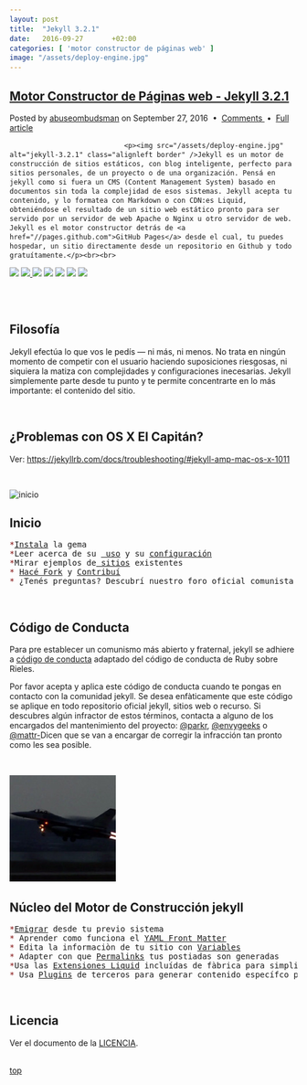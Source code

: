 ```yaml
---
layout: post
title:  "Jekyll 3.2.1"
date:   2016-09-27       +02:00
categories: [ 'motor constructor de páginas web' ]
image: "/assets/deploy-engine.jpg"
---
```

<div id="top">
<div id="entry">
						<div class="Motor">
							<h2 class="title"><a href="//localhost:4000/jekyll/jekyll-3.2.1/2016/09/27/Motor-Constructor-Jekyll-3.2.1.html">Motor Constructor de Páginas web - Jekyll 3.2.1</a></h2>
						</div>
							<p class="meta">Posted by <a href="//abuseombudsman.github.io">abuseombudsman</a> on September 27, 2016
								&nbsp;&bull;&nbsp; <a href="#somebodiescomments" class="comments">Comments </a> &nbsp;&bull;&nbsp; <a href="http://localhost:4000/jekyll/jekyll-3.2.1/2016/09/27/Motor-Constructor-Jekyll-3.2.1.html" class="permalink">Full article</a></p>
							
								<p><img src="/assets/deploy-engine.jpg" alt="jekyll-3.2.1" class="alignleft border" />Jekyll es un motor de construcción de sitios estáticos, con blog inteligente, perfecto para sitios personales, de un proyecto o de una organización. Pensá en jekyll como si fuera un CMS (Content Management System) basado en documentos sin toda la complejidad de esos sistemas. Jekyll acepta tu contenido, y lo formatea con Markdown o con CDN:es Liquid, obteniéndose el resultado de un sitio web estático pronto para ser servido por un servidor de web Apache o Nginx u otro servidor de web. Jekyll es el motor constructor detrás de <a href="//pages.github.com">GitHub Pages</a> desde el cual, tu puedes hospedar, un sitio directamente desde un repositorio en Github y todo gratuítamente.</p><br><br>
 
<p><a href="//rubygems.org/gems/jekyll"><span><img src="//img.shields.io/gem/v/jekyll.svg"></span></a>  <a href="//travis-ci.org/jekyll/jekyll"><span><img src="//img.shields.io/travis/jekyll/jekyll/master.svg?label=Linux%20build">   </span></a>  <a href="//ci.appveyor.com/project/jekyll/jekyll/branch/master"><span><img src="//img.shields.io/appveyor/ci/jekyll/jekyll/master.svg?label=Windows%20build"></span></a>  <a href="//codeclimate.com/github/jekyll/jekyll/coverage"><span><img src="//img.shields.io/codeclimate/coverage/github/jekyll/jekyll.svg"></span></a>  <a href="//codeclimate.com/github/jekyll/jekyll"><span><img src="//img.shields.io/codeclimate/github/jekyll/jekyll.svg"></span></a>  <a href="//gemnasium.com/jekyll/jekyll"><span><img src="//img.shields.io/gemnasium/jekyll/jekyll.svg"></span></a>  <a href="//hakiri.io/github/jekyll/jekyll/master"><span><img src="//hakiri.io/github/jekyll/jekyll/master.svg"></span></a></p><br><br>
</div></div>

<div id="entry">
						<div class="Motor">
							<h2 class="title">Filosofía</h2>
						</div>

<p>Jekyll efectúa lo que vos le pedís — ni más, ni menos. No trata en ningún momento de competir con el usuario haciendo suposiciones riesgosas, ni siquiera la matiza con complejidades y configuraciones inecesarias. Jekyll simplemente parte desde tu punto y te permite concentrarte en lo más importante: el contenido del sitio.</p></div><br>

<div id="entry">
						<div class="Motor">
							<h2 class="title">¿Problemas con OS X El Capitán?</h2>
						</div>

<p>Ver: <a href="//jekyllrb.com/docs/troubleshooting/#jekyll-amp-mac-os-x-1011">https://jekyllrb.com/docs/troubleshooting/#jekyll-amp-mac-os-x-1011</a></p></div><br>

<p><img src="/assets/el.capitán.jpg" alt="inicio" class="alignright border" /></p>

<div id="entry">
						<div class="Motor">
							<h2 class="title">Inicio</h2>
						</div>

<p><pre><span style="color: #810A0A;">*</span><a href="//jekyllrb.com/docs/installation/"><span style="color #4439DC;">Instala</span></a> la gema
<span style="color: #810A0A;">*</span>Leer acerca de su <a href="//jekyllrb.com/docs/usage/"><span style="color #4439DC;"> uso</span></a> y su <a href="//jekyllrb.com/docs/configuration/"><span>configuración</span></a>
<span style="color: #810A0A;">*</span>Mirar ejemplos de<a href="//wiki.github.com/jekyll/jekyll/sites"><span style="color #4439DC;"> sitios</span></a> existentes
<span style="color: #810A0A;">*</span> <a href="//github.com/jekyll/jekyll/fork"><span style="color #4439DC;">Hacé Fork</span></a> y <a href="//jekyllrb.com/docs/contributing/"><span style="color #4439DC;">Contribuí</span></a>
<span style="color: #810A0A;">*</span> ¿Tenés preguntas? Descubrí nuestro foro oficial comunista <a href="//talk.jekyllrb.com/"><span style="color #4439DC;">Jekyll Talk</span></a> o <a href="//botbot.me/freenode/jekyll/"><span style="color #4439DC;">` #jekyll ` on irc.freenode.net</span></a></pre></p></div><br>

<div id="entry">
						<div class="Motor">
							<h2 class="title">Código de Conducta</h2>
						</div>
<p>Para pre establecer un comunismo más abierto y fraternal, jekyll se adhiere a
<a href="//github.com/xcatliu/jekyllcn/blob/master/CONDUCT.markdown">código de conducta</a> adaptado del código de conducta de Ruby
sobre Rieles.</p>

<p>Por favor acepta y aplica este código de conducta cuando te pongas en contacto con
la comunidad jekyll. Se desea enfàticamente que este código se aplique
en todo repositorio oficial jekyll, sitios web o recurso. Si descubres algún infractor 
de estos términos, contacta a alguno de los encargados del mantenimiento del proyecto: 
<a href="//github.com/parkr">@parkr</a>, <a href="//github.com/envygeeks">@envygeeks</a> o 
<a href="//github.com/mattr-">@mattr-</a>Dicen que se van a encargar de corregir la infracción tan pronto como les sea posible.</p></div><br>

<p><img src="/assets/deploy-enginewspeed.jpg" alt="el tiempo està muerto" class="alignleft border" /></p>

<div id="entry">
						<div class="Motor">
							<h2 class="title">Núcleo del Motor de Construcción jekyll</h2>
						</div>
<p><pre><span style="color: #810A0A;">*</span><a href="//import.jekyllrb.com/docs/home/"><span style="color #4439DC;">Emigrar</span></a> desde tu previo sistema
<span style="color: #810A0A;">*</span> Aprender como funciona el <a href="//jekyllrb.com/docs/frontmatter/"><span style="color #4439DC;">YAML Front Matter</span></a>
<span style="color: #810A0A;">*</span> Edita la informaciòn de tu sitio con <a href="//jekyllrb.com/docs/variables/"><span style="color #4439DC;">Variables</span></a>
<span style="color: #810A0A;">*</span> Adapter con que <a href="//jekyllrb.com/docs/permalinks/"><span style="color #4439DC;">Permalinks</span></a> tus postiadas son generadas
<span style="color: #810A0A;">*</span>Usa las <a href="//jekyllrb.com/docs/templates/"><span style="color #4439DC;">Extensiones Liquid</span></a> incluídas de fàbrica para simplificar tu vida
<span style="color: #810A0A;">*</span> Usa <a href="//jekyllrb.com/docs/plugins/"><span style="color #4439DC;">Plugins</span></a> de terceros para generar contenido específco para tu sitio</pre></p></div><br>

<div id="entry">
						<div class="Motor">
							<h2 class="title">Licencia</h2>
						</div>
<p>Ver el documento de la <a href="//github.com/jekyll/jekyll/blob/master/LICENSE"><span style="color #4439DC;">LICENCIA</span></a>.</p></div><br>

<div id="somebodiescomments">
<a href="#top" alt="top">top</a>


								
							

